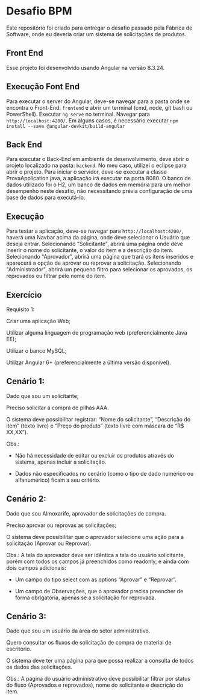# Desafio BPM

Este repositório foi criado para entregar o desafio passado pela Fábrica de Software, onde eu deveria criar um sistema de solicitações de produtos.

## Front End

Esse projeto foi desenvolvido usando Angular na versão 8.3.24.

## Execução Font End

Para executar o server do Angular, deve-se navegar para a pasta onde se encontra o Front-End: `frontend` e abrir um terminal (cmd, node, git bash ou PowerShell).
Executar `ng serve` no terminal. Navegar para `http://localhost:4200/`.
Em alguns casos, é necessário executar  `npm install --save @angular-devkit/build-angular`

## Back End

Para executar o Back-End em ambiente de desenvolvimento, deve abrir o projeto localizado na pasta: `backend`. No meu caso, utilizei o eclipse para abrir o projeto.
Para iniciar o servidor, deve-se executar a classe ProvaApplication.java, a aplicação irá executar na porta 8080.
O banco de dados utilizado foi o H2, um banco de dados em memória para um melhor desempenho neste desafio, não necessitando prévia configuração de uma base de dados para executá-lo.

## Execução

Para testar a aplicação, deve-se navegar para `http://localhost:4200/`, haverá uma Navbar acima da página, onde deve selecionar o Usuário que deseja entrar. Selecionando "Solicitante", abrirá uma página onde deve inserir o nome do solicitante, o valor do item e a descrição do item. Selecionando "Aprovador", abrirá uma página que trará os itens inseridos e aparecerá a opção de aprovar ou reprovar a solicitação. Selecionando "Administrador", abrirá um pequeno filtro para selecionar os aprovados, os reprovados ou filtrar pelo nome do item.

## Exercício

Requisito 1:

Criar uma aplicação Web;

Utilizar alguma linguagem de programação web (preferencialmente Java EE);

Utilizar o banco MySQL;

Utilizar Angular 6+ (preferencialmente a última versão disponível).


## Cenário 1:

Dado que sou um solicitante;

Preciso solicitar a compra de pilhas AAA.

O sistema deve possibilitar registrar: “Nome do solicitante”, “Descrição do item” (texto livre) e
“Preço do produto” (texto livre com máscara de “R$ XX,XX”).

Obs.:
* Não há necessidade de editar ou excluir os produtos através do sistema, apenas incluir a
solicitação.

* Dados não especificados no cenário (como o tipo de dado numérico ou alfanumérico) ficam
a seu critério.

## Cenário 2:

Dado que sou Almoxarife, aprovador de solicitações de compra.

Preciso aprovar ou reprovas as solicitações;

O sistema deve possibilitar que o aprovador selecione uma ação para a solicitação (Aprovar ou
Reprovar).

Obs.: A tela do aprovador deve ser idêntica a tela do usuário solicitante, porém com todos os
campos já preenchidos como readonly, e ainda com dois campos adicionais:

* Um campo do tipo select com as options “Aprovar” e “Reprovar”.

* Um campo de Observações, que o aprovador precisa preencher de forma obrigatória,
apenas se a solicitação for reprovada.

## Cenário 3:

Dado que sou um usuário da área do setor administrativo.

Quero consultar os fluxos de solicitação de compra de material de escritório.

O sistema deve ter uma página para que possa realizar a consulta de todos os dados das
solicitações.

Obs.: A página do usuário administrativo deve possibilitar filtrar por status do fluxo (Aprovados e
reprovados), nome do solicitante e descrição do item.
